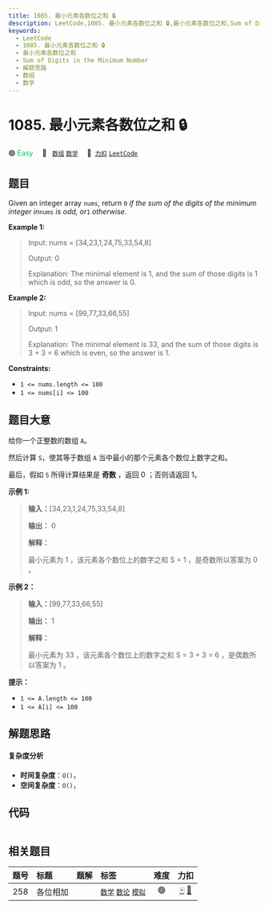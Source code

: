 ```yaml
---
title: 1085. 最小元素各数位之和 🔒
description: LeetCode,1085. 最小元素各数位之和 🔒,最小元素各数位之和,Sum of Digits in the Minimum Number,解题思路,数组,数学
keywords:
  - LeetCode
  - 1085. 最小元素各数位之和 🔒
  - 最小元素各数位之和
  - Sum of Digits in the Minimum Number
  - 解题思路
  - 数组
  - 数学
---
```


# 1085. 最小元素各数位之和 🔒

🟢 <font color=#15bd66>Easy</font>&emsp; 🔖&ensp; [`数组`](/tag/array.md) [`数学`](/tag/math.md)&emsp; 🔗&ensp;[`力扣`](https://leetcode.cn/problems/sum-of-digits-in-the-minimum-number) [`LeetCode`](https://leetcode.com/problems/sum-of-digits-in-the-minimum-number)

## 题目

Given an integer array `nums`, return `0` _if the sum of the digits of the
minimum integer in_`nums` _is odd, or_`1` _otherwise_.



**Example 1:**

> Input: nums = [34,23,1,24,75,33,54,8]
> 
> Output: 0
> 
> Explanation: The minimal element is 1, and the sum of those digits is 1 which is odd, so the answer is 0.

**Example 2:**

> Input: nums = [99,77,33,66,55]
> 
> Output: 1
> 
> Explanation: The minimal element is 33, and the sum of those digits is 3 + 3 = 6 which is even, so the answer is 1.

**Constraints:**

  * `1 <= nums.length <= 100`
  * `1 <= nums[i] <= 100`


## 题目大意

给你一个正整数的数组 `A`。

然后计算 `S`，使其等于数组 `A` 当中最小的那个元素各个数位上数字之和。

最后，假如 `S` 所得计算结果是 **奇数** ，返回 0 ；否则请返回 1。

**示例 1:**

> 
> 
> 
> 
> 
> **输入：**[34,23,1,24,75,33,54,8]
> 
> **输出：** 0
> 
> **解释：**
> 
> 最小元素为 1 ，该元素各个数位上的数字之和 S = 1 ，是奇数所以答案为 0 。
> 
> 

**示例 2：**

> 
> 
> 
> 
> 
> **输入：**[99,77,33,66,55]
> 
> **输出：** 1
> 
> **解释：**
> 
> 最小元素为 33 ，该元素各个数位上的数字之和 S = 3 + 3 = 6 ，是偶数所以答案为 1 。
> 
> 

**提示：**

  * `1 <= A.length <= 100`
  * `1 <= A[i] <= 100`


## 解题思路

#### 复杂度分析

- **时间复杂度**：`O()`，
- **空间复杂度**：`O()`，

## 代码

```javascript

```

## 相关题目

<!-- prettier-ignore -->
| 题号 | 标题 | 题解 | 标签 | 难度 | 力扣 |
| :------: | :------ | :------: | :------ | :------: | :------: |
| 258 | 各位相加 |  |  [`数学`](/tag/math.md) [`数论`](/tag/number-theory.md) [`模拟`](/tag/simulation.md) | 🟢 | [🀄️](https://leetcode.cn/problems/add-digits) [🔗](https://leetcode.com/problems/add-digits) |